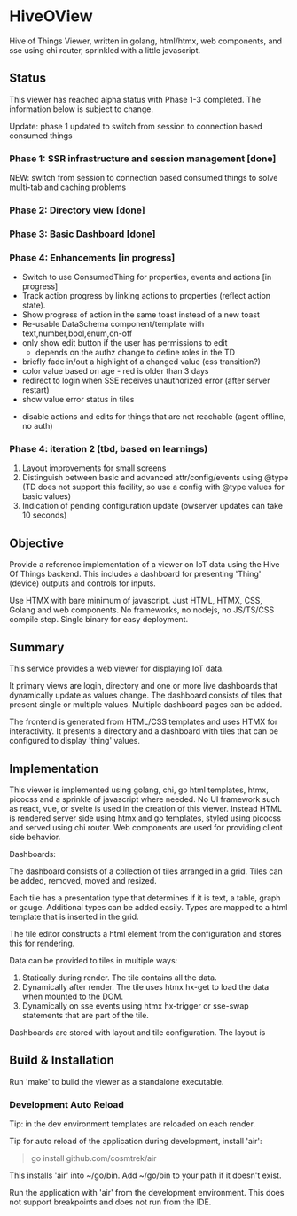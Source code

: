 # HiveOView

Hive of Things Viewer, written in golang, html/htmx, web components, and sse using chi router, sprinkled with a little javascript.

## Status

This viewer has reached alpha status with Phase 1-3 completed. The information below is subject to change.

Update: phase 1 updated to switch from session to connection based consumed things 


### Phase 1: SSR infrastructure and session management [done]

NEW: switch from session to connection based consumed things to solve multi-tab and caching problems 

### Phase 2: Directory view [done]
### Phase 3: Basic Dashboard [done]


### Phase 4: Enhancements [in progress]
* Switch to use ConsumedThing for properties, events and actions [in progress]
* Track action progress by linking actions to properties (reflect action state).
* Show progress of action in the same toast instead of a new toast
* Re-usable DataSchema component/template with text,number,bool,enum,on-off 
* only show edit button if the user has permissions to edit
  * depends on the authz change to define roles in the TD
* briefly fade in/out a highlight of a changed value (css transition?)
* color value based on age - red is older than 3 days
* redirect to login when SSE receives unauthorized error (after server restart)
* show value error status in tiles
- disable actions and edits for things that are not reachable (agent offline, no auth) 

### Phase 4: iteration 2  (tbd, based on learnings)
1. Layout improvements for small screens
2. Distinguish between basic and advanced attr/config/events using @type
   (TD does not support this facility, so use a config with @type values for basic values)
3. Indication of pending configuration update (owserver updates can take 10 seconds)


## Objective

Provide a reference implementation of a viewer on IoT data using the Hive Of Things backend. This includes a dashboard for presenting 'Thing' (device) outputs and controls for inputs.

Use HTMX with bare minimum of javascript. Just HTML, HTMX, CSS, Golang and web components. No frameworks, no nodejs, no JS/TS/CSS compile step. Single binary for easy deployment. 

## Summary

This service provides a web viewer for displaying IoT data.

It primary views are login, directory and one or more live dashboards that dynamically update as values change. The dashboard consists of tiles that present single or multiple values. Multiple dashboard pages can be added.

The frontend is generated from HTML/CSS templates and uses HTMX for interactivity. It presents a directory and a dashboard with tiles that can be configured to display 'thing' values.

## Implementation

This viewer is implemented using golang, chi, go html templates, htmx, picocss and a sprinkle of javascript where needed. No UI framework such as react, vue, or svelte is used in the creation of this viewer. Instead HTML is rendered server side using htmx and go templates, styled using picocss and served using chi router. Web components are used for providing client side behavior.

Dashboards:

The dashboard consists of a collection of tiles arranged in a grid. Tiles can be added, removed, moved and resized.

Each tile has a presentation type that determines if it is text, a table, graph or gauge. Additional types can be added easily. Types are mapped to a html template that is inserted in the grid.

The tile editor constructs a html element from the configuration and stores this for rendering.

Data can be provided to tiles in multiple ways:
1. Statically during render. The tile contains all the data.
2. Dynamically after render. The tile uses htmx hx-get to load the data when mounted to the DOM.
3. Dynamically on sse events using htmx hx-trigger or sse-swap statements that are part of the tile.

Dashboards are stored with layout and tile configuration. The layout is 


## Build & Installation

Run 'make' to build the viewer as a standalone executable.

### Development Auto Reload

Tip: in the dev environment templates are reloaded on each render.

Tip for auto reload of the application during development, install 'air':
> go install github.com/cosmtrek/air

This installs 'air' into ~/go/bin. Add ~/go/bin to your path if it doesn't exist.

Run the application with 'air' from the development environment. This does not support breakpoints and does not run from
the IDE.
